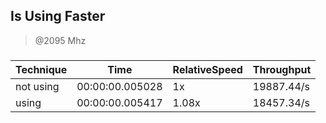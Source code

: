 Is Using Faster
---------------
> @2095 Mhz


### 


|Technique|Time           |RelativeSpeed|Throughput|
|---------|---------------|-------------|----------|
|not using|00:00:00.005028|1x           |19887.44/s|
|using    |00:00:00.005417|1.08x        |18457.34/s|

